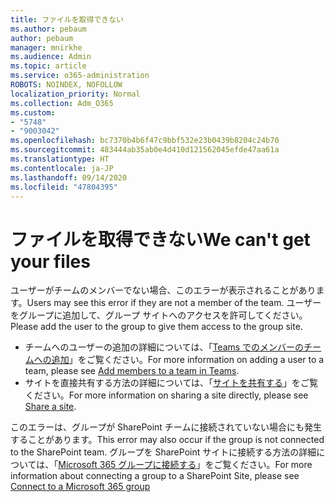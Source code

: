 ```yaml
---
title: ファイルを取得できない
ms.author: pebaum
author: pebaum
manager: mnirkhe
ms.audience: Admin
ms.topic: article
ms.service: o365-administration
ROBOTS: NOINDEX, NOFOLLOW
localization_priority: Normal
ms.collection: Adm_O365
ms.custom:
- "5748"
- "9003042"
ms.openlocfilehash: bc7370b4b6f47c9bbf532e23b0439b8204c24b70
ms.sourcegitcommit: 483444ab35ab0e4d410d121562045efde47aa61a
ms.translationtype: HT
ms.contentlocale: ja-JP
ms.lasthandoff: 09/14/2020
ms.locfileid: "47804395"
---
```

# <a name="we-cant-get-your-files"></a><span data-ttu-id="74b0b-102">ファイルを取得できない</span><span class="sxs-lookup"><span data-stu-id="74b0b-102">We can't get your files</span></span>

<span data-ttu-id="74b0b-103">ユーザーがチームのメンバーでない場合、このエラーが表示されることがあります。</span><span class="sxs-lookup"><span data-stu-id="74b0b-103">Users may see this error if they are not a member of the team.</span></span> <span data-ttu-id="74b0b-104">ユーザーをグループに追加して、グループ サイトへのアクセスを許可してください。</span><span class="sxs-lookup"><span data-stu-id="74b0b-104">Please add the user to the group to give them access to the group site.</span></span>

- <span data-ttu-id="74b0b-105">チームへのユーザーの追加の詳細については、「[Teams でのメンバーのチームへの追加](https://support.office.com/article/add-people-to-a-team-aff2249d-b456-4bc3-81e7-52327b6b38e9)」をご覧ください。</span><span class="sxs-lookup"><span data-stu-id="74b0b-105">For more information on adding a user to a team, please see [Add members to a team in Teams](https://support.office.com/article/add-people-to-a-team-aff2249d-b456-4bc3-81e7-52327b6b38e9).</span></span>
- <span data-ttu-id="74b0b-106">サイトを直接共有する方法の詳細については、「[サイトを共有する](https://support.office.com/article/Share-a-site-958771A8-D041-4EB8-B51C-AFEA2EAE3658)」をご覧ください。</span><span class="sxs-lookup"><span data-stu-id="74b0b-106">For more information on sharing a site directly, please see [Share a site](https://support.office.com/article/Share-a-site-958771A8-D041-4EB8-B51C-AFEA2EAE3658).</span></span>

<span data-ttu-id="74b0b-107">このエラーは、グループが SharePoint チームに接続されていない場合にも発生することがあります。</span><span class="sxs-lookup"><span data-stu-id="74b0b-107">This error may also occur if the group is not connected to the SharePoint team.</span></span> <span data-ttu-id="74b0b-108">グループを SharePoint サイトに接続する方法の詳細については、「[Microsoft 365 グループに接続する](https://docs.microsoft.com/sharepoint/dev/transform/modernize-connect-to-office365-group)」をご覧ください。</span><span class="sxs-lookup"><span data-stu-id="74b0b-108">For more information about connecting a group to a SharePoint Site, please see [Connect to a Microsoft 365 group](https://docs.microsoft.com/sharepoint/dev/transform/modernize-connect-to-office365-group)</span></span>